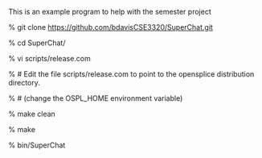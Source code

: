 This is an example program to help with the semester project

 %   git clone https://github.com/bdavisCSE3320/SuperChat.git

 %  cd SuperChat/

 %  vi scripts/release.com 

 % # Edit the file scripts/release.com to point to the opensplice distribution directory.  

 % # (change the OSPL_HOME environment variable)

 %  make clean

 %  make

 %  bin/SuperChat


